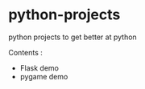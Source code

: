 # python-projects
 python projects to get better at python

Contents :
 * Flask demo
 * pygame demo
